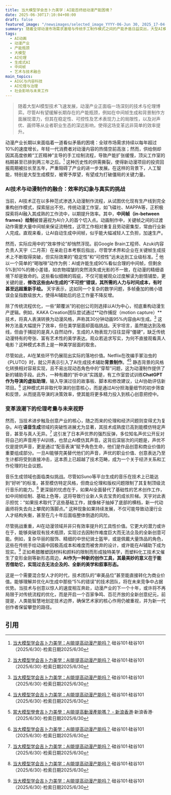 ```yaml
---
title: 当大模型学会吉卜力美学：AI能否终结动漫产能困境？
date: 2025-06-30T17:10:04+08:00
draft: false
featured_image: "/newsimages/selected_image_YYYY-06-Jun 30, 2025_17-04-38-160.jpg"
summary: 随着全球动漫市场需求激增与传统手工制作模式之间的产能矛盾日益突出，大型AI模型被寄予提高动漫生产效率的厚望。文章深入分析了AI在中间帧生成、动作捕捉、背景制作等环节的应用潜力与当前在稳定性、可控性及艺术表现力方面的技术局限，并探讨了AI对声优、画师等创意从业者的职业生态、行业伦理及未来人才培养路径的深远影响。
tags: 
  - AI动画
  - 动漫产业
  - 产能瓶颈
  - 大模型
  - AI伦理
  - 生成式AI
  - 中间帧
  - 艺术与技术融合
main_topics: 
  - AIGC与内容科技
  - AI伦理与治理
  - 社会影响与未来工作
---
```


> 随着大型AI模型技术飞速发展，动漫产业正面临一场深刻的技术与伦理博弈。尽管AI有望缓解长期存在的产能瓶颈，例如在中间帧生成和背景制作方面展现潜力，但其在稳定性、可控性及艺术表现力上的局限性，以及对声优、画师等从业者职业生态的深远影响，使得这场变革远非简单的效率提升。

动漫产业长期以来面临着一道看似矛盾的困境：全球市场需求持续以每年超过10%的速度增长，年轻一代消费者对动漫内容的热情空前高涨；然而，供给侧却因其高度依赖“工匠精神”主导的手工绘制流程，导致产能扩张缓慢，顶尖工作室的档期甚至已排到两三年之后。[^1] 这种历史性的供需撕裂，使得新动漫项目的投资回报周期被拉长至五年，严重阻碍了产业的进一步发展。在这样的背景下，人工智能，特别是大型生成模型，被寄予厚望，有望成为打破僵局的关键力量。

### AI技术与动漫制作的融合：效率的幻象与真实的挑战

当前，AI技术正在以多种范式渗透入动漫制作流程，从试图优化现有生产线到完全重构创作模式，探索层出不穷。传统动漫工作室，如飞碟社、MAPPA等，正积极探索将AI融入其成熟的工作流中，以期提升效率。其中，**中间帧（in-between frames）绘制**被普遍视为AI介入的首个切入点。动画制作中，关键帧之间的过渡动作需要大量中间帧来保证流畅性，这项工作相对重复且劳动密集型，常由行业新人完成。直观来看，让AI自动生成中间帧，似乎能大幅减轻人工负担，加速生产。

然而，实际应用中的“效率悖论”却悄然浮现。前Google Brain工程师、Azuki内容负责人天宇（二月茶）在亲赴日本考察后指出，尽管学术界和企业在关键帧生成技术上不断取得突破，但实际效果的“稳定性”和“可控性”远未达到工业级标准。[^1] 他以一个简单的“喝咖啡”动作为例：AI或许能生成90%看似合理的中间帧，但剩余5%到10%的微小差错，如衣物褶皱的突然消失或光影的不一致，在动漫的精细语境下却是致命的。这些看似细微的瑕疵，不仅可能被观众过度解读为剧情铺垫，更关键的是，**修改这些由AI生成的“不可控”错误，其所需的人力与时间成本，有时甚至远超重新手绘。** 天宇表示，这如同一个复杂的数学问题，多帧叠加的微小错误会呈指数级放大，使得AI辅助后的总工作量不降反增。

除了传统流程优化，一些“颠覆派”的初创公司则选择以AI为中心，彻底重构动漫生产逻辑。例如，KAKA Creation团队尝试通过**动作捕捉（motion capture）**技术，将真人表演转换为动漫风格，声称其30分钟动画95%内容由AI生成。[^1] 这种方法虽大幅提升了效率，但在美学层面却面临挑战。天宇坦言，虽然能达到及格线，但由于捕捉的是真人自然动作，生成的人物表现力往往显得“僵硬”，缺乏传统动漫特有的夸张、富有艺术性的美学表达。观众若追求写实，为何不直接观看真人电影？这种模式本质上是一种美学层面的取舍。

尽管如此，AI在某些环节仍展现出实际的落地价值。Netflix在改编手冢治虫的《PLUTO》时，就公开表示引入了AI生成技术辅助**背景制作**。[^1][^2] 静态背景的风格化转换相对容易实现，且不易出现动态角色中的“穿帮”问题，这为动漫制作提供了新的辅助手段。此外，一种有趣的“折中派”实践是，有工作室尝试训练**ChatGPT作为导演的虚拟助理**，输入导演过往的故事板、脚本和修改建议，让AI协助评估新项目。[^1] 这种模式并非取代导演的创意核心，而是通过AI分担海量细节的初步筛查和反馈，从而提高导演的决策效率，使其能将更多精力投入到核心创意把控中。

### 变革浪潮下的伦理考量与未来视野

然而，当技术进步触及创意产业的核心，随之而来的伦理和经济问题则变得尤为复杂。AI在**语音生成**领域的突破性进展尤为显著，其技术成熟度已高到能模仿特定声音，甚至与真人无异。[^1] 这引发了日本声优界的强烈反弹，多位知名声优公开反对将自己的声音用于AI训练，也禁止AI模仿其声音。这背后深层次的问题是，声优不仅是提供声音，更是通过“配音表演”赋予角色生命，他们是作品创意和商业价值的重要组成部分。一旦AI能够完美替代他们的声音，声优的职业价值、创意表达乃至生计都将受到直接冲击，这本质上已超越了技术范畴，成为一个关于经济关系和工作伦理的社会议题。

音乐生成领域也面临类似挑战。尽管如Suno等平台生成的音乐在技术上已能达到“好听”的标准，甚至模仿特定风格，但商业伦理和版权问题限制了其复制顶级流行音乐的能力。[^1] 更深层的忧虑在于，如果AI全面替代了基础性的艺术创作工作，如中间帧绘制、基础上色等，这将导致行业新人失去宝贵的成长阶梯。天宇对此表示担忧：“如果技术取代了这些基础工作，就像梯子抽掉了底部的横档，新一代动画师将失去向上攀爬的落脚点。” 这种现象如果持续发展，不仅可能导致动漫行业人才结构失衡，甚至在几十年后面临整体倒退的风险。

尽管挑战重重，AI在动漫领域并非只有效率提升的工具性价值。它更大的潜力或许在于，能够突破现有技术瓶颈，实现过去因制作难度巨大而无法企及的全新创意可能。例如，复杂华丽的服饰、精细的中世纪骑士盔甲，或是佩戴大量饰品的角色，这些在传统手绘动画中因极高成本和难度而被舍弃的设计，或许能在AI辅助下成为现实。[^1] 正如希腊雕塑因材料和颜料的限制而形成独特美学，而塑料化工技术又催生了变形金刚等新形态周边，**AI作为一种新的创作工具，其最美妙的意义在于能否借助它，实现过去无法企及的、全新的美学和叙事形态。**

这是一个需要混合型人才的时代，技术团队的“审美品位”甚至能直接转化为商业价值。能够理解并优化AI生成中那些“5%的错误”的技术团队，将在未来竞争中占据优势。当技术与创意以惊人的速度相互奔赴，动漫产业的下一个十年，或许将不再局限于对传统流程的优化，而是开启一个百家争鸣、百花齐放的全新创意纪元，前提是，人类能智慧地划定技术边界，确保艺术家的核心作用仍被重视，并为新一代创作者保留攀登的路径。

## 引用
[^1]: [当大模型学会吉卜力美学：AI能提高动漫产能吗？](https://mp.weixin.qq.com/s/rSqrBFNdTaie2A9DwUnybA)·硅谷101·硅谷101（2025/6/30）·检索日期2025/6/30
[^2]: [當大模型學會吉卜力美學：AI能提高動漫產能嗎？ - 新浪香港](https://portal.sina.com.hk/technology/sina/2025/06/30/1227603/%E7%95%B6%E5%A4%A7%E6%A8%A1%E5%9E%8B%E5%AD%B8%E6%9C%83%E5%90%89%E5%8D%9C%E5%8A%9B%E7%BE%8E%E5%AD%B8%EF%BC%9Aai%E8%83%BD%E6%8F%90%E9%AB%98%E5%8B%95%E6%BC%AB%E7%94%A2%E8%83%BD%E5%97%8E%EF%BC%9F/)·新浪香港·（2025/6/30）·检索日期2025/6/30
